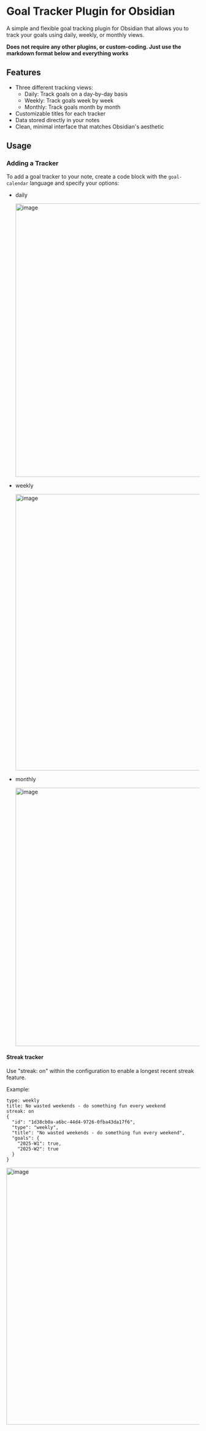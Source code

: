 # Goal Tracker Plugin for Obsidian

A simple and flexible goal tracking plugin for Obsidian that allows you to track your goals using daily, weekly, or monthly views.

**Does not require any other plugins, or custom-coding. Just use the markdown format below and everything works**

## Features

- Three different tracking views:
  - Daily: Track goals on a day-by-day basis
  - Weekly: Track goals week by week
  - Monthly: Track goals month by month
- Customizable titles for each tracker
- Data stored directly in your notes
- Clean, minimal interface that matches Obsidian's aesthetic

## Usage

### Adding a Tracker

To add a goal tracker to your note, create a code block with the `goal-calendar` language and specify your options:

- daily

  <img width="712" alt="image" src="https://github.com/user-attachments/assets/ccd5067f-661d-49c1-8684-b09999662c6f" />

- weekly

  <img width="720" alt="image" src="https://github.com/user-attachments/assets/b774015a-9a3c-4772-b3ae-50cc49b5ab74" />

- monthly

  <img width="673" alt="image" src="https://github.com/user-attachments/assets/9640b76e-0e91-4d31-b381-ab7e5998f7f8" />

#### Streak tracker

Use "streak: on" within the configuration to enable a longest recent streak feature.

Example:

```goal-calendar
type: weekly
title: No wasted weekends - do something fun every weekend
streak: on
{
  "id": "1d38cb0a-a6bc-44d4-9726-0fba43da17f6",
  "type": "weekly",
  "title": "No wasted weekends - do something fun every weekend",
  "goals": {
    "2025-W1": true,
    "2025-W2": true
  }
}
```

<img width="669" alt="image" src="https://github.com/user-attachments/assets/7dbddb37-d102-4165-9751-3ddba407b99f" />
